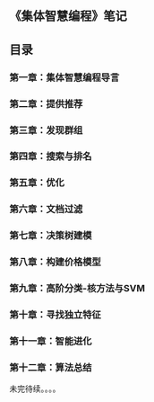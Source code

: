 ## 《集体智慧编程》笔记

## 目录
### 第一章：集体智慧编程导言
### 第二章：提供推荐
### 第三章：发现群组
### 第四章：搜索与排名
### 第五章：优化
### 第六章：文档过滤
### 第七章：决策树建模
### 第八章：构建价格模型
### 第九章：高阶分类-核方法与SVM
### 第十章：寻找独立特征
### 第十一章：智能进化
### 第十二章：算法总结
未完待续。。。。
